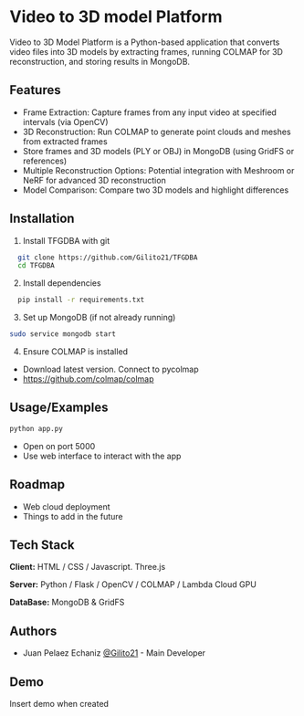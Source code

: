 # Video to 3D model Platform

Video to 3D Model Platform is a Python-based application that converts video files into 3D models by extracting frames, running COLMAP for 3D reconstruction, and storing results in MongoDB.


## Features

- Frame Extraction: Capture frames from any input video at specified intervals (via OpenCV)
- 3D Reconstruction: Run COLMAP to generate point clouds and meshes from extracted frames
- Store frames and 3D models (PLY or OBJ) in MongoDB (using GridFS or references)
- Multiple Reconstruction Options: Potential integration with Meshroom or NeRF for advanced 3D reconstruction
- Model Comparison: Compare two 3D models and highlight differences


## Installation

1. Install TFGDBA with git

```bash
  git clone https://github.com/Gilito21/TFGDBA
  cd TFGDBA
```
2. Install dependencies
```bash
  pip install -r requirements.txt
``` 
3. Set up MongoDB (if not already running)
```bash
sudo service mongodb start
```
4. Ensure COLMAP is installed
- Download latest version. Connect to pycolmap
- https://github.com/colmap/colmap
## Usage/Examples

```python
python app.py
```
- Open on port 5000
- Use web interface to interact with the app

## Roadmap
- Web cloud deployment
- Things to add in the future


## Tech Stack

**Client:** HTML / CSS / Javascript. Three.js

**Server:** Python / Flask / OpenCV / COLMAP / Lambda Cloud GPU

**DataBase:** MongoDB & GridFS


## Authors

- Juan Pelaez Echaniz [@Gilito21](https://www.github.com/Gilito21) - Main Developer


## Demo

Insert demo when created
